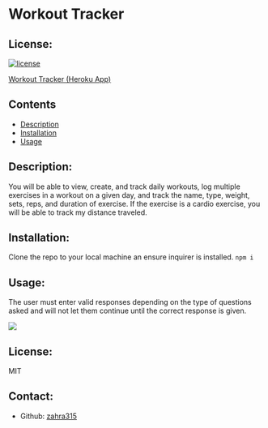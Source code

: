 # Workout Tracker

## License:

[![license](https://img.shields.io/badge/license-MIT-blue)](https://shields.io)

[Workout Tracker (Heroku App)](https://mighty-headland-24698.herokuapp.com/)

## Contents

- [Description](#description)
- [Installation](#installation)
- [Usage](#usage)

## Description:

You will be able to view, create, and track daily workouts, log multiple exercises in a workout on a given day, and track the name, type, weight, sets, reps, and duration of exercise. If the exercise is a cardio exercise, you will be able to track my distance traveled.

## Installation:

Clone the repo to your local machine an ensure inquirer is installed.
`npm i`

## Usage:

The user must enter valid responses depending on the type of questions asked and will not let them continue until the correct response is given.

![](Demo/Fitness%20Chart.gif)

## License:

MIT

## Contact:

- Github: [zahra315](https://github.com/zahra315)
